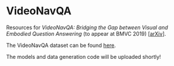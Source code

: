 # VideoNavQA
Resources for *VideoNavQA: Bridging the Gap between Visual and Embodied Question Answering* (to appear at BMVC 2019) [[arXiv](https://arxiv.org/abs/1908.04950)].

The VideoNavQA dataset can be found [here](https://drive.google.com/drive/folders/1DpEdjmVDMeJZ0ohS_TTp0HAjEbX0fU_m?usp=sharing).

The models and data generation code will be uploaded shortly!

